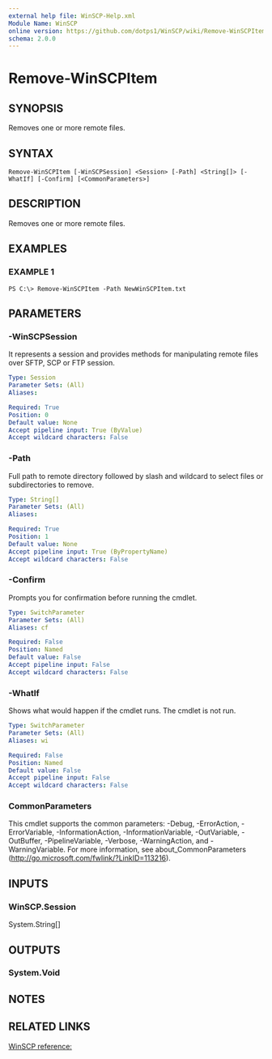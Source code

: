 ```yaml
---
external help file: WinSCP-Help.xml
Module Name: WinSCP
online version: https://github.com/dotps1/WinSCP/wiki/Remove-WinSCPItem
schema: 2.0.0
---
```


# Remove-WinSCPItem

## SYNOPSIS
Removes one or more remote files.

## SYNTAX

```
Remove-WinSCPItem [-WinSCPSession] <Session> [-Path] <String[]> [-WhatIf] [-Confirm] [<CommonParameters>]
```

## DESCRIPTION
Removes one or more remote files.

## EXAMPLES

### EXAMPLE 1
```
PS C:\> Remove-WinSCPItem -Path NewWinSCPItem.txt
```

## PARAMETERS

### -WinSCPSession
It represents a session and provides methods for manipulating remote files over SFTP, SCP or FTP session.

```yaml
Type: Session
Parameter Sets: (All)
Aliases:

Required: True
Position: 0
Default value: None
Accept pipeline input: True (ByValue)
Accept wildcard characters: False
```

### -Path
Full path to remote directory followed by slash and wildcard to select files or subdirectories to remove.

```yaml
Type: String[]
Parameter Sets: (All)
Aliases:

Required: True
Position: 1
Default value: None
Accept pipeline input: True (ByPropertyName)
Accept wildcard characters: False
```

### -Confirm
Prompts you for confirmation before running the cmdlet.

```yaml
Type: SwitchParameter
Parameter Sets: (All)
Aliases: cf

Required: False
Position: Named
Default value: False
Accept pipeline input: False
Accept wildcard characters: False
```

### -WhatIf
Shows what would happen if the cmdlet runs.
The cmdlet is not run.

```yaml
Type: SwitchParameter
Parameter Sets: (All)
Aliases: wi

Required: False
Position: Named
Default value: False
Accept pipeline input: False
Accept wildcard characters: False
```

### CommonParameters
This cmdlet supports the common parameters: -Debug, -ErrorAction, -ErrorVariable, -InformationAction, -InformationVariable, -OutVariable, -OutBuffer, -PipelineVariable, -Verbose, -WarningAction, and -WarningVariable.
For more information, see about_CommonParameters (http://go.microsoft.com/fwlink/?LinkID=113216).

## INPUTS

### WinSCP.Session
System.String\[\]

## OUTPUTS

### System.Void

## NOTES

## RELATED LINKS

[WinSCP reference:](https://winscp.net/eng/docs/library_session_removefiles)

